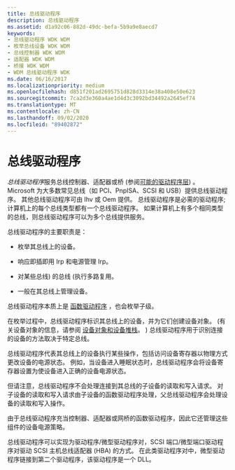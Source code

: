 ```yaml
---
title: 总线驱动程序
description: 总线驱动程序
ms.assetid: d1a92c06-882d-49dc-befa-5b9a9e8aecd7
keywords:
- 总线驱动程序 WDK WDM
- 枚举总线设备 WDK WDM
- 总线控制器 WDK WDM
- 适配器 WDK WDM
- 桥接 WDK WDM
- WDM 总线驱动程序 WDK
ms.date: 06/16/2017
ms.localizationpriority: medium
ms.openlocfilehash: d851f201ad2695751d828d3314e38a408e50e623
ms.sourcegitcommit: 7ca2d3e360a4ae1d4d3c3092bd34492a2645ef74
ms.translationtype: MT
ms.contentlocale: zh-CN
ms.lasthandoff: 09/02/2020
ms.locfileid: "89402872"
---
```

# <a name="bus-drivers"></a>总线驱动程序





*总线驱动程序*服务总线控制器、适配器或桥 (参阅[可能的驱动程序层](types-of-wdm-drivers.md#possible-driver-layers)) 。 Microsoft 为大多数常见总线（如 PCI、PnpISA、SCSI 和 USB）提供总线驱动程序。 其他总线驱动程序可由 Ihv 或 Oem 提供。 总线驱动程序是必需的驱动程序;计算机上的每个总线类型都有一个总线驱动程序。 如果计算机上有多个相同类型的总线，则总线驱动程序可以为多个总线提供服务。

总线驱动程序的主要职责是：

-   枚举其总线上的设备。

-   响应即插即用 Irp 和电源管理 Irp。

-   对某些总线) 的总线 (执行多路复用。

-   一般在其总线上管理设备。

总线驱动程序本质上是 [函数驱动程序](function-drivers.md) ，也会枚举子级。

在枚举过程中，总线驱动程序标识其总线上的设备，并为它们创建设备对象。  (有关设备对象的信息，请参阅 [设备对象和设备堆栈](introduction-to-device-objects.md)。 ) 总线驱动程序用于识别连接的设备的方法取决于特定总线。

总线驱动程序代表其总线上的设备执行某些操作，包括访问设备寄存器以物理方式更改设备的电源状态。 例如，当设备进入睡眠状态时，总线驱动程序会将设备寄存器设置为使设备进入正确的设备电源状态。

但请注意，总线驱动程序不会处理连接到其总线的子设备的读取和写入请求。 对子设备的读取和写入请求由子设备的函数驱动程序处理，父总线驱动程序会处理设备的读取和写入操作。

由于总线驱动程序充当控制器、适配器或网桥的函数驱动程序，因此它还管理这些组件的设备电源策略。

总线驱动程序可以实现为驱动程序/微型驱动程序对，SCSI 端口/微型端口驱动程序对驱动 SCSI 主机总线适配器 (HBA) 的方式。 在此类驱动程序对中，微型驱动程序链接到第二个驱动程序，该驱动程序是一个 DLL。

 

 




